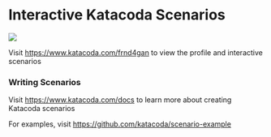 # Interactive Katacoda Scenarios

[![](http://shields.katacoda.com/katacoda/frnd4gan/count.svg)](https://www.katacoda.com/frnd4gan "Get your profile on Katacoda.com")

Visit https://www.katacoda.com/frnd4gan to view the profile and interactive scenarios

### Writing Scenarios
Visit https://www.katacoda.com/docs to learn more about creating Katacoda scenarios

For examples, visit https://github.com/katacoda/scenario-example
